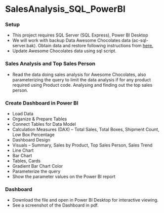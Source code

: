 # SalesAnalysis_SQL_PowerBI


### Setup
- This project requires SQL Server (SQL Express), Power BI Desktop
- We will work with backup Data Awesome Chocolates data (ac-sql-server.bak). Obtain data and restore following instructions from [here.](https://github.com/Poojabhatt120196/Awesome-Chocolates/blob/master/ac-sql-server.bak)
- Update Awesome Chocolates data using sql script.

### Sales Analysis and Top Sales Person
-	Read the data doing sales analysis for Awesome Chocolates, also parameterizing the query to limit the data analysis if for any product required using Product code. Analysing and finding out the top sales person.
  
### Create Dashboard in Power BI
-	Load Data
-	Organize & Prepare Tables
-	Connect Tables for Data Model
-	Calculation Measures (DAX) – Total Sales, Total Boxes, Shipment Count, Low Box Percentage
-	Dashboard Design
-	Visuals – Summary, Sales by Product, Top Sales Person, Sales Trend
-	Line Chart
-	Bar Chart
-	Tables, Cards
-	Gradient Bar Chart Color
-	Parameterize the query
-	Show the parameter values on the Power BI report
  
### Dashboard
-	Download the file and open in Power BI Desktop for interactive viewing.
-	See a screenshot of the Dashboard in pdf.

